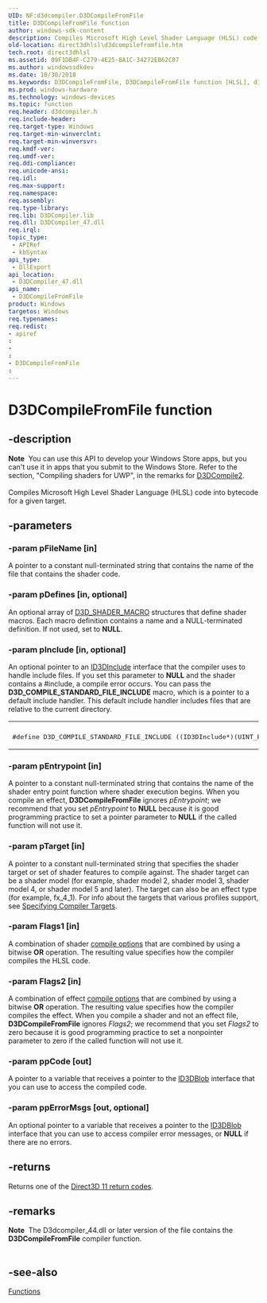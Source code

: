 ```yaml
---
UID: NF:d3dcompiler.D3DCompileFromFile
title: D3DCompileFromFile function
author: windows-sdk-content
description: Compiles Microsoft High Level Shader Language (HLSL) code into bytecode for a given target.
old-location: direct3dhlsl\d3dcompilefromfile.htm
tech.root: direct3dhlsl
ms.assetid: 09F1DB4F-C279-4E25-8A1C-34272EB62C07
ms.author: windowssdkdev
ms.date: 10/30/2018
ms.keywords: D3DCompileFromFile, D3DCompileFromFile function [HLSL], d3dcompiler/D3DCompileFromFile, direct3dhlsl.d3dcompilefromfile
ms.prod: windows-hardware
ms.technology: windows-devices
ms.topic: function
req.header: d3dcompiler.h
req.include-header: 
req.target-type: Windows
req.target-min-winverclnt: 
req.target-min-winversvr: 
req.kmdf-ver: 
req.umdf-ver: 
req.ddi-compliance: 
req.unicode-ansi: 
req.idl: 
req.max-support: 
req.namespace: 
req.assembly: 
req.type-library: 
req.lib: D3DCompiler.lib
req.dll: D3DCompiler_47.dll
req.irql: 
topic_type:
 - APIRef
 - kbSyntax
api_type:
 - DllExport
api_location:
 - D3DCompiler_47.dll
api_name:
 - D3DCompileFromFile
product: Windows
targetos: Windows
req.typenames: 
req.redist: 
- apiref
: 
- 
: 
- D3DCompileFromFile
: 
---
```


# D3DCompileFromFile function


## -description


<div class="alert"><b>Note</b>  You can use this API to develop your Windows Store apps, but you can't use it in apps that you submit to the Windows Store. Refer to the section, "Compiling shaders for UWP", in the remarks for <a href="https://msdn.microsoft.com/0CE217EA-44F4-4017-B2ED-95E8B122CA95">D3DCompile2</a>.</div><div> </div>Compiles Microsoft High Level Shader Language (HLSL) code into bytecode for a given target.


## -parameters




### -param pFileName [in]

A pointer to a constant null-terminated string that contains  the name of the file that contains the shader code.


### -param pDefines [in, optional]

An optional array of <a href="https://msdn.microsoft.com/8cfe0b3c-5ce8-4d59-8fd9-0fdf200c9552">D3D_SHADER_MACRO</a> structures that define shader macros. Each macro definition contains a name and a NULL-terminated definition. If not used, set to <b>NULL</b>.


### -param pInclude [in, optional]

 An optional pointer to an <a href="https://msdn.microsoft.com/2020ce65-3a6e-4a9f-9e97-b94e3c75f4f5">ID3DInclude</a> interface that the compiler uses to handle include files. If you set this parameter to <b>NULL</b> and the shader contains a #include, a compile error occurs. You can pass the <b>D3D_COMPILE_STANDARD_FILE_INCLUDE</b> macro, which is a pointer to a default include handler. This default include handler includes files that are relative to the current directory.

<div class="code"><span codelanguage=""><table>
<tr>
<th></th>
</tr>
<tr>
<td>
<pre>#define D3D_COMPILE_STANDARD_FILE_INCLUDE ((ID3DInclude*)(UINT_PTR)1)
</pre>
</td>
</tr>
</table></span></div>

### -param pEntrypoint [in]

A pointer to a constant null-terminated string that contains  the name of the shader entry point function where shader execution begins. When you compile an effect, <b>D3DCompileFromFile</b> ignores <i>pEntrypoint</i>; we recommend that you set <i>pEntrypoint</i> to <b>NULL</b> because it is good programming practice to set a pointer parameter to <b>NULL</b> if the called function will not use it.


### -param pTarget [in]

A pointer to a constant null-terminated string that specifies the shader target or set of shader features to compile against. The shader target can be a shader model (for example, shader model 2, shader model 3, shader model 4, or shader model 5 and later). The target can also be an effect type (for example, fx_4_1). For info about the targets that various profiles support, see <a href="https://msdn.microsoft.com/594E1C14-C1D4-4207-91A1-28892CE6D821">Specifying Compiler Targets</a>. 


### -param Flags1 [in]

A combination of shader <a href="https://msdn.microsoft.com/039627DD-D6A4-4EA3-8E91-D2A20770E6FF">compile options</a> that are combined by using a bitwise <b>OR</b> operation. The resulting value specifies how the compiler compiles the HLSL code.


### -param Flags2 [in]

A combination of effect <a href="https://msdn.microsoft.com/AA46E5ED-92DD-4327-B852-8DD23A878562">compile options</a> that are combined by using a bitwise <b>OR</b> operation. The resulting value specifies how the compiler compiles the effect. When you compile a shader and not an effect file, <b>D3DCompileFromFile</b> ignores <i>Flags2</i>; we recommend that you set <i>Flags2</i> to zero because it is good programming practice to set a nonpointer parameter to zero if the called function will not use it.


### -param ppCode [out]

A pointer to a variable that receives a pointer to the <a href="https://msdn.microsoft.com/f6a04778-1ab9-4935-98b8-f814c6b4ebac">ID3DBlob</a> interface that you can use to access the compiled code.


### -param ppErrorMsgs [out, optional]

An optional pointer to a variable that receives a pointer to the <a href="https://msdn.microsoft.com/f6a04778-1ab9-4935-98b8-f814c6b4ebac">ID3DBlob</a> interface that you can use to access compiler error messages, or <b>NULL</b> if there are no errors.


## -returns



Returns one of the <a href="https://msdn.microsoft.com/c0856a58-b760-44e5-8acf-145720b403d1">Direct3D 11 return codes</a>.




## -remarks



<div class="alert"><b>Note</b>  The D3dcompiler_44.dll or later version of the file contains the <b>D3DCompileFromFile</b> compiler function.</div>
<div> </div>



## -see-also




<a href="https://msdn.microsoft.com/en-us/library/Dd607342(v=VS.85).aspx">Functions</a>
 

 

